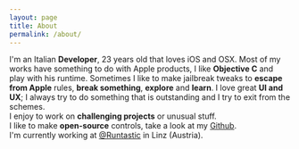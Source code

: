 ```yaml
---
layout: page
title: About
permalink: /about/
---
```


I'm an Italian **Developer**, 23 years old that loves iOS and OSX.
Most of my works have something to do with Apple products, I like **Objective C** and play with his runtime.  Sometimes I like to make jailbreak tweaks to **escape from Apple** rules, **break something**, **explore** and **learn**.
I love great **UI and UX**; I always try to do something that is outstanding and I try to exit from the schemes.  
I enjoy to work on **challenging projects** or unusual stuff.  
I like to make **open-source** controls, take a look at my [Github](http://github.com/MP0w).  
I'm currently working at [@Runtastic](https://twitter.com/Runtastic) in Linz (Austria).
